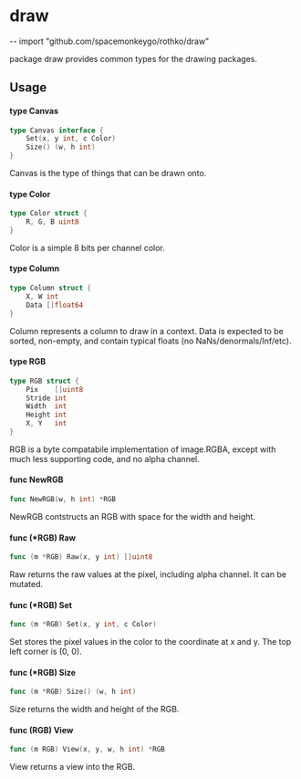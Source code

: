 # draw
--
    import "github.com/spacemonkeygo/rothko/draw"

package draw provides common types for the drawing packages.

## Usage

#### type Canvas

```go
type Canvas interface {
	Set(x, y int, c Color)
	Size() (w, h int)
}
```

Canvas is the type of things that can be drawn onto.

#### type Color

```go
type Color struct {
	R, G, B uint8
}
```

Color is a simple 8 bits per channel color.

#### type Column

```go
type Column struct {
	X, W int
	Data []float64
}
```

Column represents a column to draw in a context. Data is expected to be sorted,
non-empty, and contain typical floats (no NaNs/denormals/Inf/etc).

#### type RGB

```go
type RGB struct {
	Pix    []uint8
	Stride int
	Width  int
	Height int
	X, Y   int
}
```

RGB is a byte compatabile implementation of image.RGBA, except with much less
supporting code, and no alpha channel.

#### func  NewRGB

```go
func NewRGB(w, h int) *RGB
```
NewRGB contstructs an RGB with space for the width and height.

#### func (*RGB) Raw

```go
func (m *RGB) Raw(x, y int) []uint8
```
Raw returns the raw values at the pixel, including alpha channel. It can be
mutated.

#### func (*RGB) Set

```go
func (m *RGB) Set(x, y int, c Color)
```
Set stores the pixel values in the color to the coordinate at x and y. The top
left corner is (0, 0).

#### func (*RGB) Size

```go
func (m *RGB) Size() (w, h int)
```
Size returns the width and height of the RGB.

#### func (RGB) View

```go
func (m RGB) View(x, y, w, h int) *RGB
```
View returns a view into the RGB.
